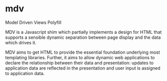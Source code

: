 mdv
===

Model Driven Views Polyfill

MDV is a Javascript shim which partially implements a design for HTML that supports a sensible 
dynamic separation between page display and the data which drives it.

MDV aims to get HTML to provide the essential foundation underlying most templating libraries. 
Further, it aims to allow dynamic web applications to declare the relationship between their 
data and presentation: updates to application data are reflected in the presentation and user 
input is assigned to application data.
